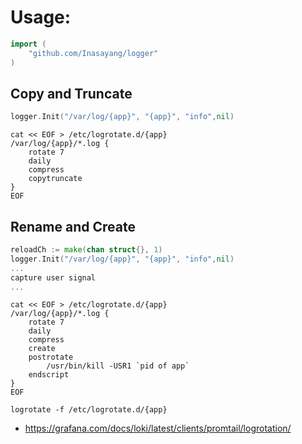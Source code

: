 # Usage:
```go
import (
    "github.com/Inasayang/logger"
)
```

## Copy and Truncate
```go
logger.Init("/var/log/{app}", "{app}", "info",nil)
```
```
cat << EOF > /etc/logrotate.d/{app}
/var/log/{app}/*.log {
    rotate 7
    daily
    compress
    copytruncate
}
EOF
```

## Rename and Create
```go
reloadCh := make(chan struct{}, 1)
logger.Init("/var/log/{app}", "{app}", "info",nil)
...
capture user signal
...
```
```
cat << EOF > /etc/logrotate.d/{app}
/var/log/{app}/*.log {
    rotate 7
    daily
    compress
    create
    postrotate
        /usr/bin/kill -USR1 `pid of app`
    endscript
}
EOF
```


```
logrotate -f /etc/logrotate.d/{app}
```

- https://grafana.com/docs/loki/latest/clients/promtail/logrotation/